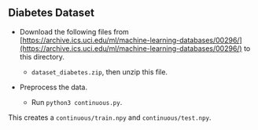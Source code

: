 Diabetes Dataset
---
* Download the following files from [https://archive.ics.uci.edu/ml/machine-learning-databases/00296/](https://archive.ics.uci.edu/ml/machine-learning-databases/00296/) to this directory.
	* `dataset_diabetes.zip`, then unzip this file.

* Preprocess the data.
	* Run `python3 continuous.py`.

This creates a `continuous/train.npy` and `continuous/test.npy`.
